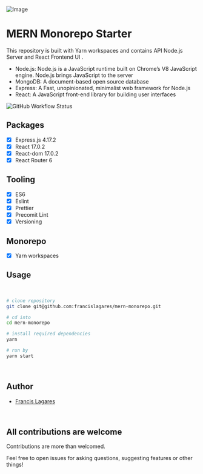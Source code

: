 ![Image](https://i.imgur.com/GFf41dB.png)

# MERN Monorepo Starter

This repository is built with Yarn workspaces and contains API Node.js Server and React Frontend UI .

- Node.js: Node.js is a JavaScript runtime built on Chrome’s V8 JavaScript engine. Node.js brings JavaScript to the server
- MongoDB: A document-based open source database
- Express: A Fast, unopinionated, minimalist web framework for Node.js
- React: A JavaScript front-end library for building user interfaces


![GitHub Workflow Status](https://img.shields.io/github/workflow/status/francislagares/mern-monorepo/Tests?style=for-the-badge&labelColor=black&logo=github)

## Packages

- [x] Express.js 4.17.2
- [x] React 17.0.2
- [x] React-dom 17.0.2
- [x] React Router 6

## Tooling

- [x] ES6
- [x] Eslint
- [x] Prettier
- [x] Precomit Lint
- [x] Versioning

## Monorepo

- [x] Yarn workspaces

## Usage
<br />

```sh
# clone repository
git clone git@github.com:francislagares/mern-monorepo.git

# cd into
cd mern-monorepo

# install required dependencies
yarn

# run by
yarn start
```
<br />

## Author

- [Francis Lagares](https://www.linkedin.com/in/francislagares)

<br />

## All contributions are welcome

Contributions are more than welcomed.

Feel free to open issues for asking questions, suggesting features or other things!